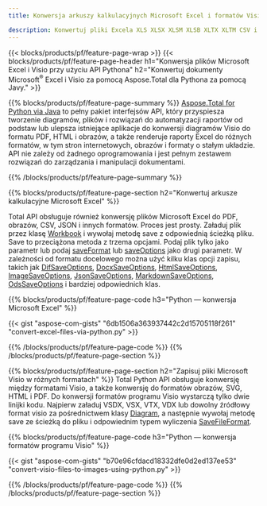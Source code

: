 ```yaml
---
title: Konwersja arkuszy kalkulacyjnych Microsoft Excel i formatów Visio za pomocą Pythona 

description: Konwertuj pliki Excela XLS XLSX XLSM XLSB XLTX XLTM CSV i więcej, a także formaty Visio VSDX VSX VTX VDX VSSX VSTX VSDM VSSM VSTM itp. tylko kilka linijek kodu Pythona.
---
```


{{< blocks/products/pf/feature-page-wrap >}}
{{< blocks/products/pf/feature-page-header h1="Konwersja plików Microsoft Excel i Visio przy użyciu API Pythona" h2="Konwertuj dokumenty Microsoft<sup>&reg;</sup> Excel i Visio za pomocą Aspose.Total dla Pythona za pomocą Javy." >}}

{{% blocks/products/pf/feature-page-summary %}}
[Aspose.Total for Python via Java](https://products.aspose.com/total/python-java/) to pełny pakiet interfejsów API, który przyspiesza tworzenie diagramów, plików i rozwiązań do automatyzacji raportów od podstaw lub ulepsza istniejące aplikacje do konwersji diagramów Visio do formatu PDF, HTML i obrazów, a także renderuje raporty Excel do różnych formatów, w tym stron internetowych, obrazów i formaty o stałym układzie. API nie zależy od żadnego oprogramowania i jest pełnym zestawem rozwiązań do zarządzania i manipulacji dokumentami.

{{% /blocks/products/pf/feature-page-summary  %}}

{{% blocks/products/pf/feature-page-section  h2="Konwertuj arkusze kalkulacyjne Microsoft Excel" %}}

Total API obsługuje również konwersję plików Microsoft Excel do PDF, obrazów, CSV, JSON i innych formatów. Proces jest prosty. Załaduj plik przez klasę [Workbook](https://reference.aspose.com/cells/python-java/asposecells.api/Workbook) i wywołaj metodę save z odpowiednią ścieżką pliku. Save to przeciążona metoda z trzema opcjami. Podaj plik tylko jako parametr lub podaj [saveFormat](https://reference.aspose.com/cells/python-java/asposecells.api/SaveFormat) lub [saveOptions](https://reference.aspose.com/cells/python-java/asposecells.api/SaveOptions) jako drugi parametr. W zależności od formatu docelowego można użyć kilku klas opcji zapisu, takich jak [DifSaveOptions](https://reference.aspose.com/cells/python-java/asposecells.api/DifSaveOptions), [DocxSaveOptions](https://reference.aspose.com/cells/python-java/asposecells.api/DocxSaveOptions), [HtmlSaveOptions](https://reference.aspose.com/cells/python-java/asposecells.api/HtmlSaveOptions), [ImageSaveOptions](https://reference.aspose.com/cells/python-java/asposecells.api/ImageSaveOptions), [JsonSaveOptions](https://reference.aspose.com/cells/python-java/asposecells.api/JsonSaveOptions), [MarkdownSaveOptions](https://reference.aspose.com/cells/python-java/asposecells.api/MarkdownSaveOptions), [OdsSaveOptions](https://reference.aspose.com/cells/python-java/asposecells.api/OdsSaveOptions) i bardziej odpowiednich klas.

{{% blocks/products/pf/feature-page-code h3="Python — konwersja Microsoft Excel" %}}

{{< gist "aspose-com-gists" "6db1506a363937442c2d15705118f261" "convert-excel-files-via-python.py" >}}

{{% /blocks/products/pf/feature-page-code  %}}
{{% /blocks/products/pf/feature-page-section %}}

{{% blocks/products/pf/feature-page-section  h2="Zapisuj pliki Microsoft Visio w różnych formatach" %}}
Total Python API obsługuje konwersję między formatami Visio, a także konwersję do formatów obrazów, SVG, HTML i PDF. Do konwersji formatów programu Visio wystarczą tylko dwie linijki kodu. Najpierw załaduj VSDX, VSX, VTX, VDX lub dowolny źródłowy format visio za pośrednictwem klasy [Diagram](https://reference.aspose.com/diagram/python-java/asposediagram.api/Diagram), a następnie wywołaj metodę save ze ścieżką do pliku i odpowiednim typem wyliczenia [SaveFileFormat](https://reference.aspose.com/diagram/python-java/asposediagram.api/SaveFileFormat).  

{{% blocks/products/pf/feature-page-code h3="Python — konwersja formatów programu Visio" %}}

{{< gist "aspose-com-gists" "b70e96cfdacd18332dfe0d2ed137ee53" "convert-visio-files-to-images-using-python.py" >}}

{{% /blocks/products/pf/feature-page-code  %}}
{{% /blocks/products/pf/feature-page-section %}}